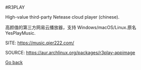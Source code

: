 #R3PLAY

 High-value third-party Netease cloud player (chinese).
 
 高颜值的第三方网易云播放器，支持 Windows/macOS/Linux.原名YesPlayMusic.

 SITE: https://music.qier222.com/

 SOURCE: https://aur.archlinux.org/packages/r3play-appimage

 [Go back](https://portable-linux-apps.github.io/apps.html)
